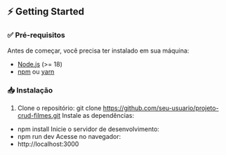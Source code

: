 ## ⚡ Getting Started

### ✅ Pré-requisitos
Antes de começar, você precisa ter instalado em sua máquina:
- [Node.js](https://nodejs.org/) (>= 18)
- [npm](https://www.npmjs.com/) ou [yarn](https://yarnpkg.com/)

### 📥 Instalação

1. Clone o repositório:
   git clone https://github.com/seu-usuario/projeto-crud-filmes.git
Instale as dependências:
- npm install
Inicie o servidor de desenvolvimento:
- npm run dev
Acesse no navegador:
- http://localhost:3000
